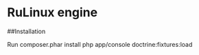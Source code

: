 RuLinux engine
=======

##Installation

Run
    composer.phar install
    php app/console doctrine:fixtures:load

